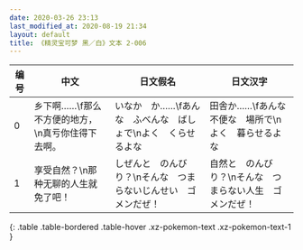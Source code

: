 ```yaml
---
date: 2020-03-26 23:13
last_modified_at: 2020-08-19 21:34
layout: default
title: 《精灵宝可梦 黑／白》文本 2-006
---
```

| 编号 | 中文 | 日文假名 | 日文汉字 |
| ---- | ---- | ---- | --- |
| 0 | 乡下啊……\f那么不方便的地方，\n真亏你住得下去啊。 | いなか　か……\fあんな　ふべんな　ばしょで\nよく　くらせるよな | 田舎か……\fあんな　不便な　場所で\nよく　暮らせるよな |
| 1 | 享受自然？\n那种无聊的人生就免了吧！ | しぜんと　のんびり？\nそんな　つまらないじんせい　ゴメンだぜ！ | 自然と　のんびり？\nそんな　つまらない人生　ゴメンだぜ！ |
{: .table .table-bordered .table-hover .xz-pokemon-text .xz-pokemon-text-1 }